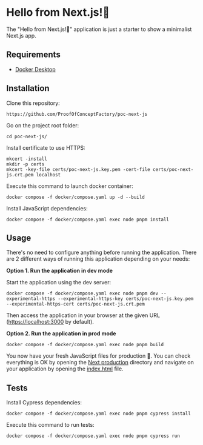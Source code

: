 Hello from Next.js!👋
========================

The "Hello from Next.js!👋" application is just a starter to show a minimalist Next.js app.

Requirements
------------

* [Docker Desktop][1]

Installation
------------

Clone this repository:

```console
https://github.com/ProofOfConceptFactory/poc-next-js
```

Go on the project root folder:

```console
cd poc-next-js/
```

Install certificate to use HTTPS:

```console
mkcert -install
mkdir -p certs
mkcert -key-file certs/poc-next-js.key.pem -cert-file certs/poc-next-js.crt.pem localhost
```

Execute this command to launch docker container:

```console
docker compose -f docker/compose.yaml up -d --build
```

Install JavaScript dependencies:

```console
docker compose -f docker/compose.yaml exec node pnpm install
```

Usage
-----

There's no need to configure anything before running the application. There are
2 different ways of running this application depending on your needs:

**Option 1. Run the application in dev mode**

Start the application using the dev server:

```console
docker compose -f docker/compose.yaml exec node pnpm dev --experimental-https --experimental-https-key certs/poc-next-js.key.pem --experimental-https-cert certs/poc-next-js.crt.pem
```

Then access the application in your browser at the given URL (<https://localhost:3000> by default).

**Option 2. Run the application in prod mode**

```console
docker compose -f docker/compose.yaml exec node pnpm build
```
You now have your fresh JavaScript files for production 🚀.
You can check everything is OK by opening the [Next production][2] directory and navigate on your application by opening the [index.html][3] file.

Tests
-----

Install Cypress dependencies:

```console
docker compose -f docker/compose.yaml exec node pnpm cypress install
```

Execute this command to run tests:

```console
docker compose -f docker/compose.yaml exec node pnpm cypress run
```

[1]: https://www.docker.com/products/docker-desktop/
[2]: ./.next/server/app
[3]: ./.next/server/app/index.html

